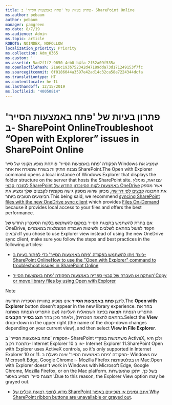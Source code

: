 ```yaml
---
title: פתרון בעיות של 'פתח באמצעות הסייר' ב- SharePoint Online
ms.author: pebaum
author: pebaum
manager: pamgreen
ms.date: 8/7/19
ms.audience: Admin
ms.topic: article
ROBOTS: NOINDEX, NOFOLLOW
localization_priority: Priority
ms.collection: Adm_O365
ms.custom: ''
ms.assetid: 5ad2f1f2-9650-4eb0-b4fa-2f52a09f535a
ms.openlocfilehash: 21a0c193b752342d47189dda73d171249153f7fc
ms.sourcegitcommit: 0f0186044a3597e42ad14c32ca58e7224344dcfa
ms.translationtype: HT
ms.contentlocale: he-IL
ms.lasthandoff: 12/15/2019
ms.locfileid: "40050814"
---
```

# <a name="troubleshoot-open-with-explorer-issues-in-sharepoint-online"></a><span data-ttu-id="c1ca1-102">פתרון בעיות של 'פתח באמצעות הסייר' ב- SharePoint Online</span><span class="sxs-lookup"><span data-stu-id="c1ca1-102">Troubleshoot “Open with Explorer” issues in SharePoint Online</span></span>

<span data-ttu-id="c1ca1-103">הפקודה 'פתח באמצעות הסייר' פותחת מופע מקומי של סייר Windows שמציג את מבנה התיקיות בשרת שמארח את אתר SharePoint.</span><span class="sxs-lookup"><span data-stu-id="c1ca1-103">The Open with Explorer command opens a local instance of Windows Explorer that displays the folder structure on the server that hosts the SharePoint site.</span></span> <span data-ttu-id="c1ca1-104">עם זאת, מומלץ [לסנכרן קבצי SharePoint באמצעות לקוח הסינכרון החדש של OneDrive](https://support.office.com/article/sync-sharepoint-files-with-the-new-onedrive-sync-client-6de9ede8-5b6e-4503-80b2-6190f3354a88)</a> אשר מספק את התכונה [קבצים לפי דרישה](https://support.office.com/article/learn-about-onedrive-files-on-demand-0e6860d3-d9f3-4971-b321-7092438fb38e), מכיוון שהוא מספק גישה מקומית לקבצים שלך ומציע את הביצועים הטובים ביותר.</span><span class="sxs-lookup"><span data-stu-id="c1ca1-104">This being said, we recommend [syncing SharePoint files with the new OneDrive sync client](https://support.office.com/article/sync-sharepoint-files-with-the-new-onedrive-sync-client-6de9ede8-5b6e-4503-80b2-6190f3354a88)</a> which provides [Files On-Demand](https://support.office.com/article/learn-about-onedrive-files-on-demand-0e6860d3-d9f3-4971-b321-7092438fb38e) because it provides local access to your files and offers the best performance.</span></span>


<span data-ttu-id="c1ca1-105">אם בחרת להשתמש בתצוגת הסייר במקום להשתמש בלקוח הסינכרון החדש של OneDrive, הקפד לפעול בהתאם לשלבים ולשיטות העבודה המומלצות במאמרים הבאים:</span><span class="sxs-lookup"><span data-stu-id="c1ca1-105">If you chose to use Explorer view instead of using the new OneDrive sync client, make sure you follow the steps and best practices in the following articles:</span></span>

- [<span data-ttu-id="c1ca1-106">כיצד ניתן להשתמש בפקודה 'פתח באמצעות הסייר' כדי לפתור בעיות ב- SharePoint Online</span><span class="sxs-lookup"><span data-stu-id="c1ca1-106">How to use the "Open with Explorer" command to troubleshoot issues in SharePoint Online</span></span>](https://docs.microsoft.com/sharepoint/support/lists-and-libraries/troubleshoot-issues-using-open-with-explorer)

- [<span data-ttu-id="c1ca1-107">העתקה או העברה של קבצי ספריה באמצעות הפקודה 'פתח באמצעות הסייר'</span><span class="sxs-lookup"><span data-stu-id="c1ca1-107">Copy or move library files by using Open with Explorer</span></span>](https://support.office.com/article/copy-or-move-library-files-by-using-open-with-explorer-aaee7bfb-e2a1-42ee-8fc0-bcc0754f04d2)

> [!Note]  
> <span data-ttu-id="c1ca1-108">לחצן **פתח באמצעות הסייר** אינו מופיע בחוויית הספריה החדשה.</span><span class="sxs-lookup"><span data-stu-id="c1ca1-108">The **Open with Explorer** button doesn't appear in the new library experience.</span></span> <span data-ttu-id="c1ca1-109">בחר את התפריט הנפתח **תצוגה** בפינה השמאלית העליונה (שם התפריט הנפתח משתנה בהתאם לתצוגה הנוכחית), ולאחר מכן בחר **הצג בסייר הקבצים**.</span><span class="sxs-lookup"><span data-stu-id="c1ca1-109">Select the **View** drop-down in the upper right (the name of the drop-down changes depending on your current view), and then select **View in File Explorer**.</span></span>
>
 ><span data-ttu-id="c1ca1-110">הפקודה 'פתח באמצעות הסייר' ב- SharePoint משתמשת בפקדי ActiveX, ולכן היא נתמכת רק ב- Internet Explorer 10 או ב- Internet Explorer 11.</span><span class="sxs-lookup"><span data-stu-id="c1ca1-110">SharePoint Open with Explorer uses ActiveX controls, so it's only supported in Internet Explorer 10 or 11.</span></span> <span data-ttu-id="c1ca1-111">הפקודה 'פתח באמצעות הסייר' אינה פועלת ב- Windows עם Microsoft Edge,‏ Google Chrome ו- Mozilla Firefox או בפלטפורמת Mac.</span><span class="sxs-lookup"><span data-stu-id="c1ca1-111">Open with Explorer doesn't work in Windows with Microsoft Edge, Google Chrome, Mozilla Firefox, or on the Mac platform.</span></span> <span data-ttu-id="c1ca1-112">בשל כך, ייתכן שהאפשרות 'תצוגת סייר' תופיע באפור.</span><span class="sxs-lookup"><span data-stu-id="c1ca1-112">Due to this reason, the Explorer View option may be grayed out.</span></span>
>
> - <span data-ttu-id="c1ca1-113">[מדוע לחצני רצועת הכלים של SharePoint אינם זמינים או מופיעים באפור](https://support.office.com/article/Why-SharePoint-ribbon-buttons-are-unavailable-48b0939a-2efb-4e79-b5e8-b2c4cb5d04ca).</span><span class="sxs-lookup"><span data-stu-id="c1ca1-113">[Why SharePoint ribbon buttons are unavailable or grayed out](https://support.office.com/article/Why-SharePoint-ribbon-buttons-are-unavailable-48b0939a-2efb-4e79-b5e8-b2c4cb5d04ca).</span></span>
  

